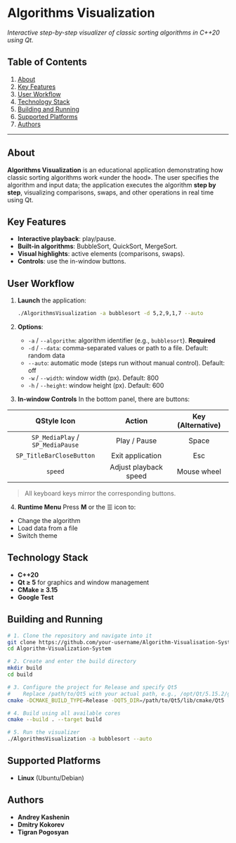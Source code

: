 # Algorithms Visualization

_Interactive step-by-step visualizer of classic sorting algorithms in C++20 using Qt._

## Table of Contents

1. [About](#about)
2. [Key Features](#key-features)
3. [User Workflow](#user-workflow)
4. [Technology Stack](#technology-stack)
5. [Building and Running](#building-and-running)
6. [Supported Platforms](#supported-platforms)
7. [Authors](#authors)

---

## About

**Algorithms Visualization** is an educational application demonstrating how classic sorting algorithms work «under the hood». The user specifies the algorithm and input data; the application executes the algorithm **step by step**, visualizing comparisons, swaps, and other operations in real time using Qt.

## Key Features

- **Interactive playback**: play/pause.
- **Built-in algorithms**: BubbleSort, QuickSort, MergeSort.
- **Visual highlights**: active elements (comparisons, swaps).
- **Controls**: use the in-window buttons.

## User Workflow

1. **Launch** the application:

   ```bash
   ./AlgorithmsVisualization -a bubblesort -d 5,2,9,1,7 --auto
   ```

2. **Options**:

   - `-a` / `--algorithm`: algorithm identifier (e.g., `bubblesort`). **Required**
   - `-d` / `--data`: comma-separated values or path to a file. Default: random data
   - `--auto`: automatic mode (steps run without manual control). Default: off
   - `-w` / `--width`: window width (px). Default: 800
   - `-h` / `--height`: window height (px). Default: 600

3. **In-window Controls**
   In the bottom panel, there are buttons:

|           QStyle Icon            |        Action         | Key (Alternative) |
| :------------------------------: | :-------------------: | :---------------: |
| `SP_MediaPlay` / `SP_MediaPause` |     Play / Pause      |       Space       |
|     `SP_TitleBarCloseButton`     |   Exit application    |        Esc        |
|             `speed`              | Adjust playback speed |    Mouse wheel    |

> All keyboard keys mirror the corresponding buttons.

4. **Runtime Menu**
   Press **M** or the ☰ icon to:

- Change the algorithm
- Load data from a file
- Switch theme

## Technology Stack

- **C++20**
- **Qt ≥ 5** for graphics and window management
- **CMake ≥ 3.15**
- **Google Test**

## Building and Running

```bash
# 1. Clone the repository and navigate into it
git clone https://github.com/your-username/Algorithm-Visualisation-System.git
cd Algorithm-Visualization-System

# 2. Create and enter the build directory
mkdir build
cd build

# 3. Configure the project for Release and specify Qt5
#    Replace /path/to/Qt5 with your actual path, e.g., /opt/Qt/5.15.2/gcc_64
cmake -DCMAKE_BUILD_TYPE=Release -DQT5_DIR=/path/to/Qt5/lib/cmake/Qt5 ../

# 4. Build using all available cores
cmake --build . --target build

# 5. Run the visualizer
./AlgorithmsVisualization -a bubblesort --auto
```

## Supported Platforms

- **Linux** (Ubuntu/Debian)

## Authors

- **Andrey Kashenin**
- **Dmitry Kokorev**
- **Tigran Pogosyan**
